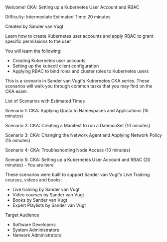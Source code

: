 Welcome!
CKA: Setting up a Kubernetes User Account and RBAC

Difficulty: Intermediate
Estimated Time: 20 minutes

Created by Sander van Vugt

Learn how to create Kubernetes user accounts and apply RBAC to grant specific permissions to the user

You will learn the following:
*	Creating Kubernetes user accounts
*	Setting up the kubectl client configuration
*	Applying RBAC to bind roles and cluster roles to Kubernetes users

This is a scenario in Sander van Vugt's Kubernetes CKA series. These scenarios will walk you through common tasks that you may find on the CKA exam. 

List of Scenarios with Estimated Times

Scenario 1: CKA: Applying Quota to Namespaces and Applications (15 minutes)

Scenario 2: CKA: Creating a Manifest to run a DaemonSet (10 minutes)

Scenario 3: CKA: Changing the Network Agent and Applying Network Policy (15 minutes)

Scenario 4: CKA: Troubleshooting Node Access (10 minutes)

Scenario 5: CKA: Setting up a Kubernetes User Account and RBAC (20 minutes) - You are here

These scenarios were built to support Sander van Vugt's Live Training courses, videos and books:

*	Live training by Sander van Vugt
*	Video courses by Sander van Vugt
*	Books by Sander van Vugt
*	Expert Playlists by Sander van Vugt

Target Audience
*	Software Developers
*	System Administrators
*	Network Administrators
